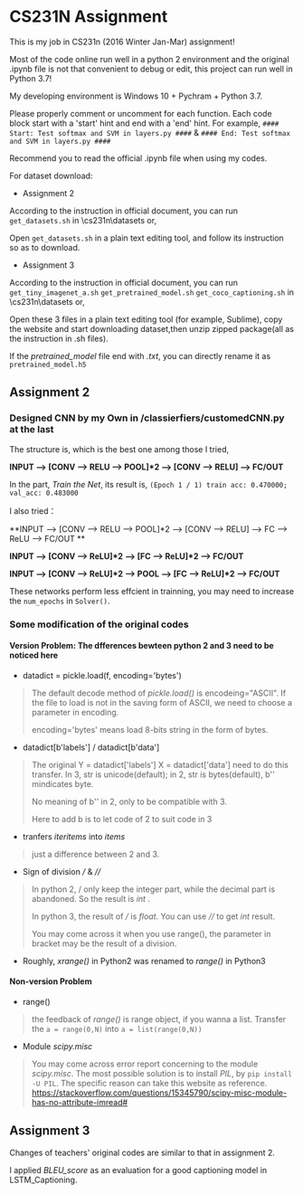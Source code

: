 # CS231N Assignment 
This is my job in CS231n (2016 Winter Jan-Mar) assignment!

Most of the code online run well in a python 2 environment and the original .ipynb file is not that convenient to debug or edit, this project can run well in Python 3.7!

My developing environment is Windows 10 + Pychram + Python 3.7.

Please properly comment or uncomment for each function. Each code block start with a 'start' hint and end with a 'end' hint. For example,
`#### Start: Test softmax and SVM in layers.py ####` & `#### End: Test softmax and SVM in layers.py ####`

Recommend you to read the official .ipynb file when using my codes. 

For dataset download:

* Assignment 2 

According to the instruction in official document, you can run `get_datasets.sh` in \cs231n\datasets or,

Open `get_datasets.sh` in a plain text editing tool, and follow its instruction so as to download. 

* Assignment 3 

According to the instruction in official document, you can run `get_tiny_imagenet_a.sh` `get_pretrained_model.sh` `get_coco_captioning.sh` in \cs231n\datasets or, 

Open these 3 files in a plain text editing tool (for example, Sublime), copy the website and start downloading dataset,then unzip zipped package(all as the instruction in .sh files). 

If the *pretrained_model* file end with *.txt*, you can directly rename it as `pretrained_model.h5`

## Assignment 2 

### Designed CNN by my Own in /classierfiers/customedCNN.py at the last

The structure is, which is the best one among those I tried,

**INPUT --> [CONV --> RELU --> POOL]\*2 --> [CONV --> RELU] --> FC/OUT**

In the part, *Train the Net*, its result is,
`(Epoch 1 / 1) train acc: 0.470000; val_acc: 0.483000`

I also tried： 

 **INPUT --> [CONV --> RELU --> POOL]\*2 --> [CONV --> RELU] --> FC --> ReLU --> FC/OUT **
 
 **INPUT --> [CONV --> ReLU]\*2 --> [FC --> ReLU]\*2 --> FC/OUT**
 
 **INPUT --> [CONV --> ReLU]\*2 --> POOL --> [FC --> ReLU]\*2 --> FC/OUT**

These networks perform less effcient in trainning, you may need to increase the `num_epochs` in `Solver()`.

### Some modification of the original codes 

#### Version Problem: The dfferences bewteen python 2 and 3 need to be noticed here

* datadict = pickle.load(f, encoding='bytes')
> The default decode method of *pickle.load()* is encodeing="ASCII". If the file to load is not in the saving form of ASCII, we need to choose a parameter in encoding. 
> 
> encoding='bytes' means load 8-bits string in the form of bytes.
 
* datadict[b'labels'] /  datadict[b'data']
> The original Y = datadict['labels'] X = datadict['data'] need to do this transfer. In 3, str is unicode(default); in 2, str is bytes(default), b'' mindicates byte.
> 
> No meaning of b'' in 2, only to be compatible with 3. 
> 
> Here to add b is to let code of 2 to suit code in 3 

* tranfers *iteritems* into *items*
> just a difference between 2 and 3. 

* Sign of division */* & *//*
> In python 2, / only keep the integer part, while the decimal part is abandoned. So the result is *int* . 
> 
> In python 3,  the result of */* is *float*. You can use *//* to get *int* result. 
> 
> You may come across it when you use range(), the parameter in bracket may be the result of a division. 

* Roughly, *xrange()* in Python2 was renamed to *range()* in Python3


#### Non-version Problem
* range()
> the feedback of *range()* is range object, if you wanna a list. Transfer the `a = range(0,N)` into `a = list(range(0,N))`

* Module *scipy.misc*
> You may come across error report concerning to the module *scipy.misc*. The most possible solution is to install *PIL*, by `pip install -U PIL`. The specific reason can take this website as reference.  https://stackoverflow.com/questions/15345790/scipy-misc-module-has-no-attribute-imread#



## Assignment 3 
Changes of teachers' original codes are similar to that in assignment 2. 

I applied *BLEU_score* as an evaluation for a good captioning model in LSTM_Captioning.